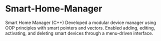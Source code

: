 # Smart-Home-Manager
Smart Home Manager (C++)  Developed a modular device manager using OOP principles with smart pointers and vectors. Enabled adding, editing, activating, and deleting smart devices through a menu-driven interface.
